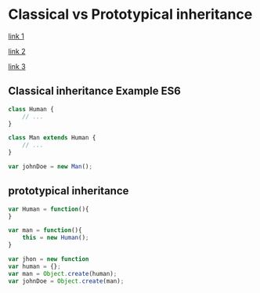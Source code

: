 # Classical vs Prototypical inheritance 

[link 1](https://medium.com/javascript-scene/master-the-javascript-interview-what-s-the-difference-between-class-prototypal-inheritance-e4cd0a7562e9)

[link 2](https://stackoverflow.com/questions/19633762/classical-inheritance-vs-prototypal-inheritance-in-javascript)

[link 3](http://ngninja.com/posts/prototypal-vs-classical-inheritance)

## Classical inheritance Example ES6

```js
class Human {
    // ...
}

class Man extends Human {
    // ...
}

var johnDoe = new Man();

```

## prototypical inheritance

```js
var Human = function(){
}

var man = function(){
    this = new Human();
}

var jhon = new function
var human = {};
var man = Object.create(human);
var johnDoe = Object.create(man);
```

